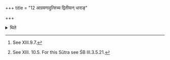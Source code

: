 +++
title = "12 आग्रयणादुत्सिच्य द्वितीयान् धाराङ्"

+++

<details><summary>थिते</summary>

12. He makes the second stream (of the Soma) after having poured it from the Āgrayaṇa-vessel (into another pot); the third from the Āditya-vessel[^1] (and) the fourth from the remnant of the Soma in the Āditya-cup.[^2]   

[^1]: See XIII.9.7.  

[^2]: See XIII. 10.5. For this Sūtra see ŚB III.3.5.21.  
</details>
